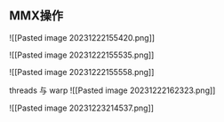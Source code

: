 ## MMX操作
![[Pasted image 20231222155420.png]]

![[Pasted image 20231222155535.png]]

![[Pasted image 20231222155558.png]]


threads 与 warp
![[Pasted image 20231222162323.png]]

![[Pasted image 20231223214537.png]]

